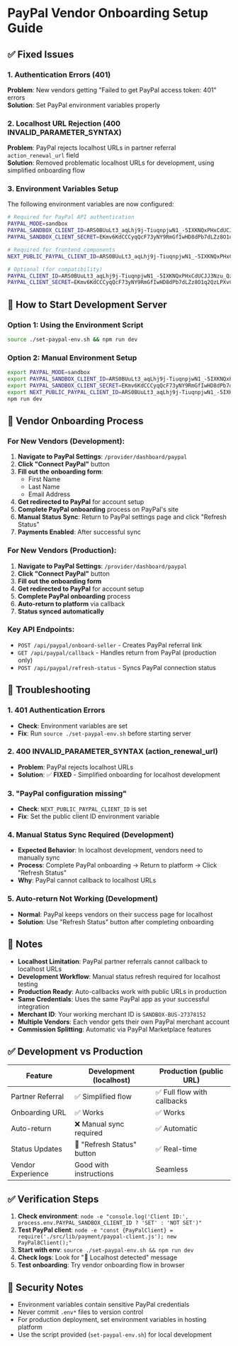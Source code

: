 # PayPal Vendor Onboarding Setup Guide

## ✅ Fixed Issues

### 1. Authentication Errors (401)
**Problem**: New vendors getting "Failed to get PayPal access token: 401" errors  
**Solution**: Set PayPal environment variables properly

### 2. Localhost URL Rejection (400 INVALID_PARAMETER_SYNTAX)
**Problem**: PayPal rejects localhost URLs in partner referral `action_renewal_url` field  
**Solution**: Removed problematic localhost URLs for development, using simplified onboarding flow

### 3. Environment Variables Setup
The following environment variables are now configured:

```bash
# Required for PayPal API authentication
PAYPAL_MODE=sandbox
PAYPAL_SANDBOX_CLIENT_ID=ARS0BUuLt3_aqLhj9j-TiuqnpjwN1_-5IXKNQxPHxCdUCJJ3Nzu_Qz0X2xpY9KeFfGLyHBKQfN7sGBzk
PAYPAL_SANDBOX_CLIENT_SECRET=EKmv6KdCCCyqQcF73yNY9RmGfIwHD8dPb7dLZz8O1q2QzLPXvCXM5uZJlL0GXdqN-3PEKCfXC4NCN-b4

# Required for frontend components
NEXT_PUBLIC_PAYPAL_CLIENT_ID=ARS0BUuLt3_aqLhj9j-TiuqnpjwN1_-5IXKNQxPHxCdUCJJ3Nzu_Qz0X2xpY9KeFfGLyHBKQfN7sGBzk

# Optional (for compatibility)
PAYPAL_CLIENT_ID=ARS0BUuLt3_aqLhj9j-TiuqnpjwN1_-5IXKNQxPHxCdUCJJ3Nzu_Qz0X2xpY9KeFfGLyHBKQfN7sGBzk
PAYPAL_CLIENT_SECRET=EKmv6KdCCCyqQcF73yNY9RmGfIwHD8dPb7dLZz8O1q2QzLPXvCXM5uZJlL0GXdqN-3PEKCfXC4NCN-b4
```

## 🚀 How to Start Development Server

### Option 1: Using the Environment Script
```bash
source ./set-paypal-env.sh && npm run dev
```

### Option 2: Manual Environment Setup
```bash
export PAYPAL_MODE=sandbox
export PAYPAL_SANDBOX_CLIENT_ID=ARS0BUuLt3_aqLhj9j-TiuqnpjwN1_-5IXKNQxPHxCdUCJJ3Nzu_Qz0X2xpY9KeFfGLyHBKQfN7sGBzk
export PAYPAL_SANDBOX_CLIENT_SECRET=EKmv6KdCCCyqQcF73yNY9RmGfIwHD8dPb7dLZz8O1q2QzLPXvCXM5uZJlL0GXdqN-3PEKCfXC4NCN-b4
export NEXT_PUBLIC_PAYPAL_CLIENT_ID=ARS0BUuLt3_aqLhj9j-TiuqnpjwN1_-5IXKNQxPHxCdUCJJ3Nzu_Qz0X2xpY9KeFfGLyHBKQfN7sGBzk
npm run dev
```

## 🔧 Vendor Onboarding Process

### For New Vendors (Development):
1. **Navigate to PayPal Settings**: `/provider/dashboard/paypal`
2. **Click "Connect PayPal"** button
3. **Fill out the onboarding form**:
   - First Name
   - Last Name  
   - Email Address
4. **Get redirected to PayPal** for account setup
5. **Complete PayPal onboarding** process on PayPal's site
6. **Manual Status Sync**: Return to PayPal settings page and click "Refresh Status"
7. **Payments Enabled**: After successful sync

### For New Vendors (Production):
1. **Navigate to PayPal Settings**: `/provider/dashboard/paypal`
2. **Click "Connect PayPal"** button
3. **Fill out the onboarding form**
4. **Get redirected to PayPal** for account setup
5. **Complete PayPal onboarding** process
6. **Auto-return to platform** via callback
7. **Status synced automatically**

### Key API Endpoints:
- `POST /api/paypal/onboard-seller` - Creates PayPal referral link
- `GET /api/paypal/callback` - Handles return from PayPal (production only)
- `POST /api/paypal/refresh-status` - Syncs PayPal connection status

## 🐛 Troubleshooting

### 1. 401 Authentication Errors
- **Check**: Environment variables are set
- **Fix**: Run `source ./set-paypal-env.sh` before starting server

### 2. 400 INVALID_PARAMETER_SYNTAX (action_renewal_url)
- **Problem**: PayPal rejects localhost URLs
- **Solution**: ✅ **FIXED** - Simplified onboarding for localhost development

### 3. "PayPal configuration missing" 
- **Check**: `NEXT_PUBLIC_PAYPAL_CLIENT_ID` is set
- **Fix**: Set the public client ID environment variable

### 4. Manual Status Sync Required (Development)
- **Expected Behavior**: In localhost development, vendors need to manually sync
- **Process**: Complete PayPal onboarding → Return to platform → Click "Refresh Status"
- **Why**: PayPal cannot callback to localhost URLs

### 5. Auto-return Not Working (Development)
- **Normal**: PayPal keeps vendors on their success page for localhost
- **Solution**: Use "Refresh Status" button after completing onboarding

## 📝 Notes

- **Localhost Limitation**: PayPal partner referrals cannot callback to localhost URLs
- **Development Workflow**: Manual status refresh required for localhost testing
- **Production Ready**: Auto-callbacks work with public URLs in production
- **Same Credentials**: Uses the same PayPal app as your successful integration
- **Merchant ID**: Your working merchant ID is `SANDBOX-BUS-27378152`
- **Multiple Vendors**: Each vendor gets their own PayPal merchant account
- **Commission Splitting**: Automatic via PayPal Marketplace features

## ✅ Development vs Production

| Feature | Development (localhost) | Production (public URL) |
|---------|------------------------|-------------------------|
| Partner Referral | ✅ Simplified flow | ✅ Full flow with callbacks |
| Onboarding URL | ✅ Works | ✅ Works |
| Auto-return | ❌ Manual sync required | ✅ Automatic |
| Status Updates | 🔄 "Refresh Status" button | ✅ Real-time |
| Vendor Experience | Good with instructions | Seamless |

## ✅ Verification Steps

1. **Check environment**: `node -e "console.log('Client ID:', process.env.PAYPAL_SANDBOX_CLIENT_ID ? 'SET' : 'NOT SET')"`
2. **Test PayPal client**: `node -e "const {PayPalClient} = require('./src/lib/payment/paypal-client.js'); new PayPal8Client();"`
3. **Start with env**: `source ./set-paypal-env.sh && npm run dev`
4. **Check logs**: Look for "🔧 Localhost detected" message
5. **Test onboarding**: Try vendor onboarding flow in browser

## 🔐 Security Notes

- Environment variables contain sensitive PayPal credentials
- Never commit `.env*` files to version control
- For production deployment, set environment variables in hosting platform
- Use the script provided (`set-paypal-env.sh`) for local development 